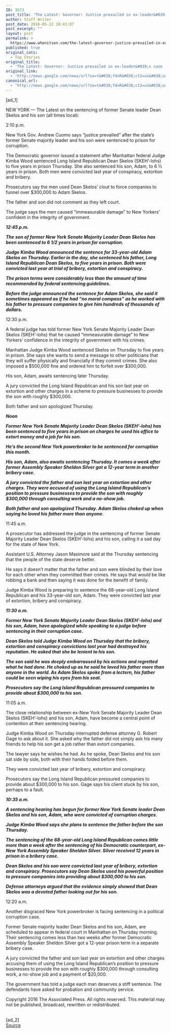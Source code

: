 ```yaml
---
ID: 3573
post_title: 'The Latest: Governor: Justice prevailed in ex-leader&#039;s case &#8211; Washington Post'
author: Staff Writer
post_date: 2016-05-12 18:43:07
post_excerpt: ""
layout: post
permalink: >
  https://www.whenitson.com/the-latest-governor-justice-prevailed-in-ex-leaders-case-washington-post/
published: true
original_cats:
  - Top Stories
original_title:
  - 'The Latest: Governor: Justice prevailed in ex-leader&#039;s case - Washington Post'
original_link:
  - 'http://news.google.com/news/url?sa=t&#038;fd=R&#038;ct2=us&#038;usg=AFQjCNEJJ2iHonlHiy4hWz4zbaIhpqX3Qw&#038;clid=c3a7d30bb8a4878e06b80cf16b898331&#038;cid=52779104821800&#038;ei=us40V8jkKuarwAGD3o7wDA&#038;url=https://www.washingtonpost.com/national/the-latest-sentencing-hearing-begins-for-ex-ny-senate-head/2016/05/12/2ca4e526-1850-11e6-971a-dadf9ab18869_story.html'
canonical_url:
  - 'http://news.google.com/news/url?sa=t&#038;fd=R&#038;ct2=us&#038;usg=AFQjCNEJJ2iHonlHiy4hWz4zbaIhpqX3Qw&#038;clid=c3a7d30bb8a4878e06b80cf16b898331&#038;cid=52779104821800&#038;ei=us40V8jkKuarwAGD3o7wDA&#038;url=https://www.washingtonpost.com/national/the-latest-sentencing-hearing-begins-for-ex-ny-senate-head/2016/05/12/2ca4e526-1850-11e6-971a-dadf9ab18869_story.html'
---
```

 [ad_1]
<br><div id=""><p>NEW YORK — The Latest on the sentencing of former Senate leader Dean Skelos and his son (all times local):</p> <p>2:10 p.m.</p> <p>New York Gov. Andrew Cuomo says “justice prevailed” after the state’s former Senate majority leader and his son were sentenced to prison for corruption.</p> <p>The Democratic governor issued a statement after Manhattan federal Judge Kimba Wood sentenced Long Island Republican Dean Skelos (SKEH’-lohs) to five years in prison Thursday. She also sentenced his son, Adam, to 6 ½ years in prison. Both men were convicted last year of conspiracy, extortion and bribery.</p> <p>Prosecutors say the men used Dean Skelos’ clout to force companies to funnel over $300,000 to Adam Skelos.</p> <p>The father and son did not comment as they left court.</p> <p>The judge says the men caused “immeasurable damage” to New Yorkers’ confident in the integrity of government.</p> <p>___</p> <p>12:45 p.m.</p> <p>The son of former New York Senate Majority Leader Dean Skelos has been sentenced to 6 1/2 years in prison for corruption.</p> <p>Judge Kimba Wood announced the sentence for 33-year-old Adam Skelos on Thursday. Earlier in the day, she sentenced his father, Long Island Republican Dean Skelos, to five years in prison. Both were convicted last year at trial of bribery, extortion and conspiracy.</p> <p>The prison terms were considerably less than the amount of time recommended by federal sentencing guidelines.</p> <p>Before the judge announced the sentence for Adam Skelos, she said it sometimes appeared as if he had “no moral compass” as he worked with his father to pressure companies to give him hundreds of thousands of dollars.</p> <p>___</p> <p>12:30 p.m.</p> <p>A federal judge has told former New York Senate Majority Leader Dean Skelos (SKEH’-lohs) that he caused “immeasurable damage” to New Yorkers’ confidence in the integrity of government with his crimes.</p> <p>Manhattan Judge Kimba Wood sentenced Skelos on Thursday to five years in prison. She says she wants to send a message to other politicians that they will suffer physically and financially if they commit crimes. She also imposed a $500,000 fine and ordered him to forfeit over $300,000.</p> <p>His son, Adam, awaits sentencing later Thursday.</p> <p>A jury convicted the Long Island Republican and his son last year on extortion and other charges in a scheme to pressure businesses to provide the son with roughly $300,000.</p> <p>Both father and son apologized Thursday.</p> <p>___</p> <p>Noon</p> <p>Former New York Senate Majority Leader Dean Skelos (SKEH’-lohs) has been sentenced to five years in prison on charges he used his office to extort money and a job for his son.</p> <p>He’s the second New York powerbroker to be sentenced for corruption this month.</p> <p>His son, Adam, also awaits sentencing Thursday. It comes a week after former Assembly Speaker Sheldon Silver got a 12-year term in another bribery case.</p> <p>A jury convicted the father and son last year on extortion and other charges. They were accused of using the Long Island Republican’s position to pressure businesses to provide the son with roughly $300,000 through consulting work and a no-show job.</p> <p>Both father and son apologized Thursday. Adam Skelos choked up when saying he loved his father more than anyone.</p> <p>___</p> <p>11:45 a.m.</p> <p>A prosecutor has addressed the judge in the sentencing of former Senate Majority Leader Dean Skelos (SKEH’-lohs) and his son, calling it a sad day for the state of New York.</p> <p>Assistant U.S. Attorney Jason Masimore said at the Thursday sentencing that the people of the state deserve better.</p> <p>He says it doesn’t matter that the father and son were blinded by their love for each other when they committed their crimes. He says that would be like robbing a bank and then saying it was done for the benefit of family.</p> <p>Judge Kimba Wood is preparing to sentence the 68-year-old Long Island Republican and his 33-year-old son, Adam. They were convicted last year of extortion, bribery and conspiracy.</p> <p>___</p> <p>11:30 a.m.</p> <p>Former New York Senate Majority Leader Dean Skelos (SKEH’-lohs) and his son, Adam, have apologized while speaking to a judge before sentencing in their corruption case.</p> <p>Dean Skelos told Judge Kimba Wood on Thursday that the bribery, extortion and conspiracy convictions last year had destroyed his reputation. He asked that she be lenient to his son.</p> <p>The son said he was deeply embarrassed by his actions and regretted what he had done. He choked up as he said he loved his father more than anyone in the world. As Adam Skelos spoke from a lectern, his father could be seen wiping his eyes from his seat.</p> <p>Prosecutors say the Long Island Republican pressured companies to provide about $300,000 to his son.</p> <p>___</p> <p>11:05 a.m.</p> <p>The close relationship between ex-New York Senate Majority Leader Dean Skelos (SKEH’-lohs) and his son, Adam, have become a central point of contention at their sentencing hearing.</p> <p>Judge Kimba Wood on Thursday interrupted defense attorney G. Robert Gage to ask about it. She asked why the father did not simply ask his many friends to help his son get a job rather than extort companies.</p> <p>The lawyer says he wishes he had. As he spoke, Dean Skelos and his son sat side by side, both with their hands folded before them.</p> <p>They were convicted last year of bribery, extortion and conspiracy.</p> <p>Prosecutors say the Long Island Republican pressured companies to provide about $300,000 to his son. Gage says his client stuck by his son, perhaps to a fault.</p> <p>___</p> <p>10:35 a.m.</p> <p>A sentencing hearing has begun for former New York Senate leader Dean Skelos and his son, Adam, who were convicted of corruption charges.</p> <p>Judge Kimba Wood says she plans to sentence the father before the son Thursday.</p> <p>The sentencing of the 68-year-old Long Island Republican comes little more than a week after the sentencing of his Democratic counterpart, ex-New York Assembly Speaker Sheldon Silver. Silver received 12 years in prison in a bribery case.</p> <p>Dean Skelos and his son were convicted last year of bribery, extortion and conspiracy. Prosecutors say Dean Skelos used his powerful position to pressure companies into providing about $300,000 to his son.</p> <p>Defense attorneys argued that the evidence simply showed that Dean Skelos was a devoted father looking out for his son.</p> <p>___</p> <p>12:20 a.m.</p> <p>Another disgraced New York powerbroker is facing sentencing in a political corruption case.</p> <p>Former Senate majority leader Dean Skelos and his son, Adam, are scheduled to appear in federal court in Manhattan on Thursday morning. Their sentencing comes less than two weeks after former Democratic Assembly Speaker Sheldon Silver got a 12-year prison term in a separate bribery case.</p> <p>A jury convicted the father and son last year on extortion and other charges accusing them of using the Long Island Republican’s position to pressure businesses to provide the son with roughly $300,000 through consulting work, a no-show job and a payment of $20,000.</p> <p>The government has told a judge each man deserves a stiff sentence. The defendants have asked for probation and community service.</p> <p>Copyright 2016 The Associated Press. All rights reserved. This material may not be published, broadcast, rewritten or redistributed.</p> </div>
<br>[ad_2]
<br><a href="http://news.google.com/news/url?sa=t&#038;fd=R&#038;ct2=us&#038;usg=AFQjCNEJJ2iHonlHiy4hWz4zbaIhpqX3Qw&#038;clid=c3a7d30bb8a4878e06b80cf16b898331&#038;cid=52779104821800&#038;ei=us40V8jkKuarwAGD3o7wDA&#038;url=https://www.washingtonpost.com/national/the-latest-sentencing-hearing-begins-for-ex-ny-senate-head/2016/05/12/2ca4e526-1850-11e6-971a-dadf9ab18869_story.html">Source </a>